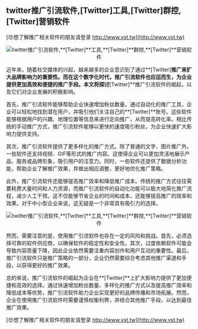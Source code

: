 ## **twitter推广引流软件,**[Twitter]**工具,**[Twitter]**群控,**[Twitter]**营销软件**

[😍想了解推广相关软件的朋友请登录 http://www.vst.tw](http://www.vst.tw)

 <center><img src="https://vst.tw/MP4/tuiguang/png/4.png" alt="twitter推广引流软件,**[Twitter]**工具,**[Twitter]**群控,**[Twitter]**营销软件"></center>

近年来，随着社交媒体的兴起，越来越多的企业意识到了通过**[Twitter]**推广来扩大品牌影响力的重要性。而在这个数字化时代，推广引流软件也应运而生，为企业提供更加高效和便捷的推广手段。本文将探讨**[Twitter]**推广引流软件的崛起，以及它们对企业发展的积极影响。

首先，推广引流软件能够帮助企业快速增加粉丝数量。通过自动化的推广工具，企业可以轻松地找到潜在用户，并吸引他们关注自己的**[Twitter]**账号。这些软件能够根据用户的兴趣、地理位置等信息来进行定向推广，从而提高转化率。相比传统的手动推广方式，推广引流软件能够以更快的速度吸引粉丝，为企业快速扩大影响力提供支持。

其次，推广引流软件提供了更多样化的推广方式。除了普通的文字、图片推广外，一些软件还支持视频、GIF等形式的推广内容。这使得企业可以更加灵活地展示产品、服务或品牌形象，吸引用户的注意力。同时，一些软件还提供了数据分析功能，帮助企业了解推广效果，并做出相应调整，更好地优化推广策略。

此外，推广引流软件还能够提高推广效率和降低推广成本。传统的推广方式往往需要耗费大量时间和人力资源，而推广引流软件的自动化功能可以极大地简化推广流程，减少人工干预。这不仅能够节省企业的时间和成本，还能够提高推广的效率和效果。对于中小型企业来说，这无疑是一个非常具有吸引力的选择。

 <center><img src="https://vst.tw/MP4/tuiguang/png/0.png" alt="twitter推广引流软件,**[Twitter]**工具,**[Twitter]**群控,**[Twitter]**营销软件"></center>

然而，需要注意的是，使用推广引流软件也存在一定的风险和挑战。首先，必须选择可靠的软件供应商，以确保软件的稳定性和安全性。其次，过度依赖软件可能会导致内容质量下降，因此企业依然需要注重内容创作和用户互动的重要性。最后，推广引流软件只是推广策略的一部分，企业仍然需要综合考虑其他推广渠道和手段，以获得更好的推广效果。

总的来说，推广引流软件的崛起为企业在**[Twitter]**上扩大影响力提供了更加便捷和高效的选择。通过快速增加粉丝数量、多样化的推广方式以及提高推广效率和降低成本等优势，推广引流软件助力企业实现更好的品牌传播和市场拓展。然而，企业在使用推广引流软件时需要谨慎权衡利弊，并结合其他推广手段，以达到最佳推广效果。

[😍想了解推广相关软件的朋友请登录 http://www.vst.tw](http://www.vst.tw)



